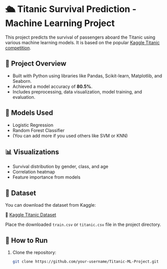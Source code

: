 # 🛳 Titanic Survival Prediction - Machine Learning Project

This project predicts the survival of passengers aboard the Titanic using various machine learning models. It is based on the popular [Kaggle Titanic competition](https://www.kaggle.com/competitions/titanic).

## 📂 Project Overview
- Built with Python using libraries like Pandas, Scikit-learn, Matplotlib, and Seaborn.
- Achieved a model accuracy of **80.5%**.
- Includes preprocessing, data visualization, model training, and evaluation.

## 🧠 Models Used
- Logistic Regression
- Random Forest Classifier
- (You can add more if you used others like SVM or KNN)

## 📊 Visualizations
- Survival distribution by gender, class, and age
- Correlation heatmap
- Feature importance from models

## 📁 Dataset
You can download the dataset from Kaggle:

🔗 [Kaggle Titanic Dataset](https://www.kaggle.com/competitions/titanic/data)

Place the downloaded `train.csv` or `titanic.csv` file in the project directory.

## 🚀 How to Run
1. Clone the repository:
   ```bash
   git clone https://github.com/your-username/Titanic-ML-Project.git
